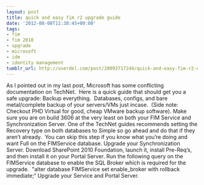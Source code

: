 ```yaml
---
layout: post
title: quick and easy fim r2 upgrade guide
date: '2012-08-08T11:38:45+00:00'
tags:
- fim
- fim 2010
- upgrade
- microsoft
- idm
- identity management
tumblr_url: http://userdel.com/post/28993717244/quick-and-easy-fim-r2-upgrade-guide
---
```

As I pointed out in my last post, Microsoft has some conflicting documentation on TechNet.  Here is a quick guide that should get you a safe upgrade:
Backup everything.  Databases, configs, and bare metal/complete backup of your servers/VMs just incase.  (Side note: Checkout PHD Virtual for good, cheap VMware backup software).
Make sure you are on build 3606 at the very least on both your FIM Service and Synchronization Server.
One of the TechNet guides recommends setting the Recovery type on both databases to Simple so go ahead and do that if they aren’t already.  You can skip this step if you know what you’re doing and want Full on the FIMService database.
Upgrade your Synchronization Server.
Download SharePoint 2010 Foundation, launch it, install Pre-Req’s, and then install it on your Portal Server.
Run the following query on the FIMService database to enable the SQL Broker which is required for the upgrade.  "alter database FIMService set enable_broker with rollback immediate;“
Upgrade your Service and Portal Server.
